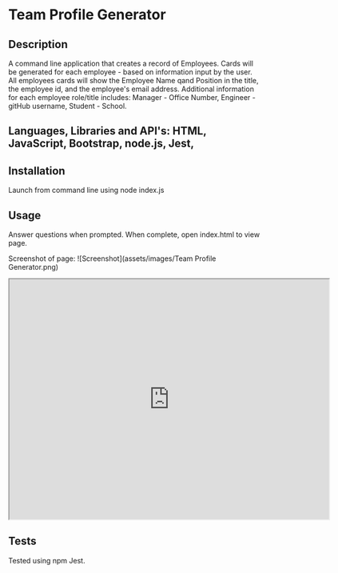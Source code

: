 # Team Profile Generator

## Description 
A command line application that creates a record of Employees. 
Cards will be generated for each employee - based on information input by the user.  
All employees cards will show the Employee Name qand Position in the title, the employee id, and the employee's email address.
Additional information for each employee role/title includes:
Manager - Office Number,
Engineer - gitHub username,
Student - School.

## Languages, Libraries and API's:   HTML, JavaScript, Bootstrap, node.js, Jest, 

## Installation
Launch from command line using node index.js

## Usage 

Answer questions when prompted.  When complete, open index.html to view page.  

Screenshot of page: 
![Screenshot](assets/images/Team Profile Generator.png)

<iframe src="https://drive.google.com/file/d/19TqopkK4vF4yqP-zJNVQpHeTktWCFifP/preview" width="640" height="480"></iframe>


## Tests 
Tested using npm Jest. 

